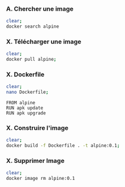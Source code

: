 ### A. Chercher une image
```bash
clear;
docker search alpine
```

### X. Télécharger une image
```bash
clear;
docker pull alpine;
```

### X. Dockerfile
```bash
clear;
nano Dockerfile;
```
```
FROM alpine
RUN apk update
RUN apk upgrade
```

### X. Construire l'image
```bash
clear;
docker build -f Dockerfile . -t alpine:0.1;
```
### X. Supprimer Image
```bash
clear;
docker image rm alpine:0.1
```
